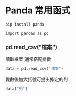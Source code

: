 # Panda 常用函式
```
pip install panda
```
```Pthon
import pandas as pd
```
### pd.read_csv("檔案")
讀取檔案
通常搭配變數
```Python
data = pd.read_csv("檔案")
```
變數後加大括號可提出指定的列
```Python
data["列"]
```